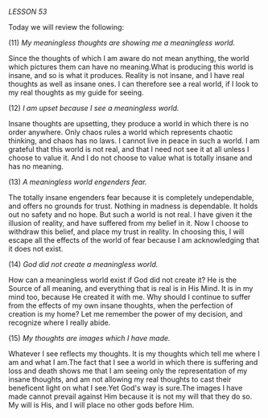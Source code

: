 *LESSON 53*

Today we will review the following:

(11) *My meaningless thoughts are showing me a meaningless world.*

Since the thoughts of which I am aware do not mean anything, the world which pictures them can have no meaning.What is producing this world is insane, and so is what it produces. Reality is not insane, and I have real thoughts as well as insane ones. I can therefore see a real world, if I look to my real thoughts as my guide for seeing.

(12) *I am upset because I see a meaningless world.*

Insane thoughts are upsetting, they produce a world in which there is no order anywhere. Only chaos rules a world which represents chaotic thinking, and chaos has no laws. I cannot live in peace in such a world. I am grateful that this world is not real, and that I need not see it at all unless I choose to value it. And I do not choose to value what is totally insane and has no meaning.

(13) *A meaningless world engenders fear.*

The totally insane engenders fear because it is completely undependable, and offers no grounds for trust. Nothing in madness is dependable. It holds out no safety and no hope. But such a world is not real. I have given it the illusion of reality, and have suffered from my belief in it. Now I choose to withdraw this belief, and place my trust in reality. In choosing this, I will escape all the effects of the world of fear because I am acknowledging that it does not exist.

(14) *God did not create a meaningless world.*

How can a meaningless world exist if God did not create it? He is the Source of all meaning, and everything that is real is in His Mind. It is in my mind too, because He created it with me. Why should I continue to suffer from the effects of my own insane thoughts, when the perfection of creation is my home? Let me remember the power of my decision, and recognize where I really abide.

(15) *My thoughts are images which I have made.*

Whatever I see reflects my thoughts. It is my thoughts which tell me where I am and what I am.The fact that I see a world in which there is suffering and loss and death shows me that I am seeing only the representation of my insane thoughts, and am not allowing my real thoughts to cast their beneficent light on what I see.Yet God's way is sure.The images I have made cannot prevail against Him because it is not my will that they do so. My will is His, and I will place no other gods before Him.